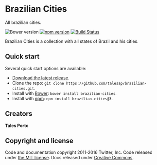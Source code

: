 # Brazilian Cities
All brazilian cities.

![Bower version](https://img.shields.io/brazilian-cities/v/brazilian-cities.svg)
[![npm version](https://img.shields.io/npm/v/brazilian-cities.svg)](https://www.npmjs.com/package/brazilian-cities)
[![Build Status](https://img.shields.io/travis/twbs/brazilian-cities/master.svg)](https://travis-ci.org/twbs/brazilian-cities)

Brazilian Cities is a collection with all states of Brazil and his cities.

## Quick start

Several quick start options are available:

* [Download the latest release](https://github.com/talesap/brazilian-cities/archive/v1.1.3.zip).
* Clone the repo: `git clone https://github.com/talesap/brazilian-cities.git`.
* Install with [Bower](http://bower.io): `bower install brazilian-cities`.
* Install with [npm](https://www.npmjs.com): `npm install brazilian-cities@3`.

## Creators

**Tales Porto**

## Copyright and license

Code and documentation copyright 2011-2016 Twitter, Inc. Code released under [the MIT license](https://github.com/talesap/brazilian-cities/blob/master/LICENSE). Docs released under [Creative Commons](https://github.com/talesap/brazilian-cities/blob/master/docs/LICENSE).
